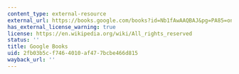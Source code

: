 ```yaml
---
content_type: external-resource
external_url: https://books.google.com/books?id=Nb1fAwAAQBAJ&pg=PA85=onepage#v=onepage&q&f=false
has_external_license_warning: true
license: https://en.wikipedia.org/wiki/All_rights_reserved
status: ''
title: Google Books
uid: 2fb03b5c-f746-4010-af47-7bcbe466d815
wayback_url: ''
---
```

